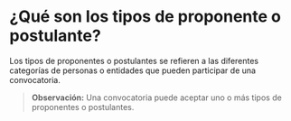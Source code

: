 # ¿Qué son los tipos de proponente o postulante?

Los tipos de proponentes o postulantes se refieren a las diferentes categorías de personas o entidades que pueden participar de una convocatoria.

> **Observación:** Una convocatoria puede aceptar uno o más tipos de proponentes o postulantes.
